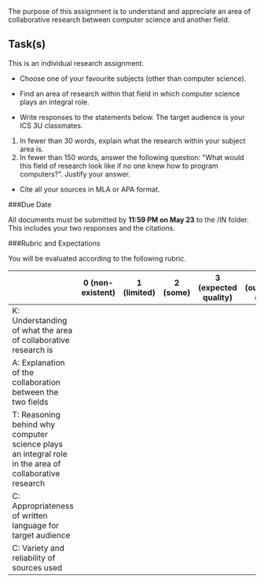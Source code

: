 The purpose of this assignment is to understand and appreciate an area of collaborative research between computer science and another field.

Task(s)
-------

This is an individual research assignment.

* Choose one of your favourite subjects (other than computer science).

* Find an area of research within that field in which computer science plays an integral role.

* Write responses to the statements below. The target audience is your ICS 3U classmates.

1. In fewer than 30 words, explain what the research within your subject area is. 
2. In fewer than 150 words, answer the following question: "What would this field of research look like if no one knew how to program computers?". Justify your answer.

* Cite all your sources in MLA or APA format.

	
###Due Date

All documents must be submitted by **11:59 PM on May 23** to the /IN folder. This includes your two responses and the citations.


###Rubric and Expectations

You will be evaluated according to the following rubric. 

| | 0 (non-existent) | 1 (limited) | 2 (some) | 3 (expected quality) | 4 (outstanding quality) |
| --- | --- | --- | --- | --- | --- |
| K: Understanding of what the area of collaborative research is | | | | | |
| A: Explanation of the collaboration between the two fields | | | | | |
| T: Reasoning behind why computer science plays an integral role in the area of collaborative research | | | | | |
| C: Appropriateness of written language for target audience | | | | | |
| C: Variety and reliability of sources used | | | | | |